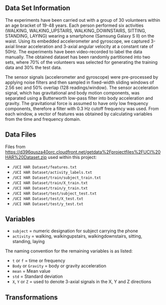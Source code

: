 ## Data Set Information
The experiments have been carried out with a group of 30 volunteers within an age bracket of 19-48 years. Each person performed six activities (WALKING, WALKING_UPSTAIRS, WALKING_DOWNSTAIRS, SITTING, STANDING, LAYING) wearing a smartphone (Samsung Galaxy S II) on the waist. Using its embedded accelerometer and gyroscope, we captured 3-axial linear acceleration and 3-axial angular velocity at a constant rate of 50Hz. The experiments have been video-recorded to label the data manually. The obtained dataset has been randomly partitioned into two sets, where 70% of the volunteers was selected for generating the training data and 30% the test data. 

The sensor signals (accelerometer and gyroscope) were pre-processed by applying noise filters and then sampled in fixed-width sliding windows of 2.56 sec and 50% overlap (128 readings/window). The sensor acceleration signal, which has gravitational and body motion components, was separated using a Butterworth low-pass filter into body acceleration and gravity. The gravitational force is assumed to have only low frequency components, therefore a filter with 0.3 Hz cutoff frequency was used. From each window, a vector of features was obtained by calculating variables from the time and frequency domain.

## Data Files
Files from https://d396qusza40orc.cloudfront.net/getdata%2Fprojectfiles%2FUCI%20HAR%20Dataset.zip used within this project:

- `/UCI HAR Dataset/features.txt`
- `/UCI HAR Dataset/activity_labels.txt`
- `/UCI HAR Dataset/train/subject_train.txt`
- `/UCI HAR Dataset/train/X_train.txt`
- `/UCI HAR Dataset/train/y_train.txt`
- `/UCI HAR Dataset/test/subject_test.txt`
- `/UCI HAR Dataset/test/X_test.txt`
- `/UCI HAR Dataset/test/y_test.txt`

## Variables
- `subject` = numeric designation for subject carrying the phone
- `activity` = walking, walkingupstairs, walkingdownstairs, sitting, standing, laying

The naming convention for the remaining variables is as listed:
- `t` or `f` = time or frequency
- `Body` or `Gravity` = body or gravity acceleration
- `mean` = Mean value
- `std` = Standard deviation
- `X`, `Y` or `Z` = used to denote 3-axial signals in the X, Y and Z directions

## Transformations

